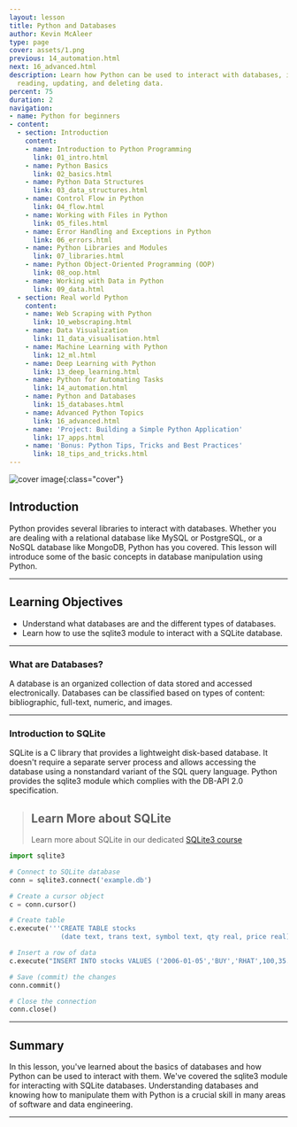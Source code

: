 ```yaml
---
layout: lesson
title: Python and Databases
author: Kevin McAleer
type: page
cover: assets/1.png
previous: 14_automation.html
next: 16_advanced.html
description: Learn how Python can be used to interact with databases, including creating,
  reading, updating, and deleting data.
percent: 75
duration: 2
navigation:
- name: Python for beginners
- content:
  - section: Introduction
    content:
    - name: Introduction to Python Programming
      link: 01_intro.html
    - name: Python Basics
      link: 02_basics.html
    - name: Python Data Structures
      link: 03_data_structures.html
    - name: Control Flow in Python
      link: 04_flow.html
    - name: Working with Files in Python
      link: 05_files.html
    - name: Error Handling and Exceptions in Python
      link: 06_errors.html
    - name: Python Libraries and Modules
      link: 07_libraries.html
    - name: Python Object-Oriented Programming (OOP)
      link: 08_oop.html
    - name: Working with Data in Python
      link: 09_data.html
  - section: Real world Python
    content:
    - name: Web Scraping with Python
      link: 10_webscraping.html
    - name: Data Visualization
      link: 11_data_visualisation.html
    - name: Machine Learning with Python
      link: 12_ml.html
    - name: Deep Learning with Python
      link: 13_deep_learning.html
    - name: Python for Automating Tasks
      link: 14_automation.html
    - name: Python and Databases
      link: 15_databases.html
    - name: Advanced Python Topics
      link: 16_advanced.html
    - name: 'Project: Building a Simple Python Application'
      link: 17_apps.html
    - name: 'Bonus: Python Tips, Tricks and Best Practices'
      link: 18_tips_and_tricks.html
---
```



![cover image]({{page.cover}}){:class="cover"}

## Introduction

Python provides several libraries to interact with databases. Whether you are dealing with a relational database like MySQL or PostgreSQL, or a NoSQL database like MongoDB, Python has you covered. This lesson will introduce some of the basic concepts in database manipulation using Python.

---

## Learning Objectives

- Understand what databases are and the different types of databases.
- Learn how to use the sqlite3 module to interact with a SQLite database.

---

### What are Databases?

A database is an organized collection of data stored and accessed electronically. Databases can be classified based on types of content: bibliographic, full-text, numeric, and images.

---

### Introduction to SQLite

SQLite is a C library that provides a lightweight disk-based database. It doesn't require a separate server process and allows accessing the database using a nonstandard variant of the SQL query language. Python provides the sqlite3 module which complies with the DB-API 2.0 specification.

> ## Learn More about SQLite
>
> Learn more about SQLite in our dedicated [SQLite3 course](/learn/sqlite3/)

```python
import sqlite3

# Connect to SQLite database
conn = sqlite3.connect('example.db')

# Create a cursor object
c = conn.cursor()

# Create table
c.execute('''CREATE TABLE stocks
             (date text, trans text, symbol text, qty real, price real)''')

# Insert a row of data
c.execute("INSERT INTO stocks VALUES ('2006-01-05','BUY','RHAT',100,35.14)")

# Save (commit) the changes
conn.commit()

# Close the connection
conn.close()
```

---

## Summary

In this lesson, you've learned about the basics of databases and how Python can be used to interact with them. We've covered the sqlite3 module for interacting with SQLite databases. Understanding databases and knowing how to manipulate them with Python is a crucial skill in many areas of software and data engineering.

---
